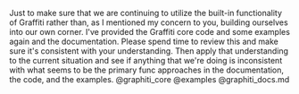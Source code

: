Just to make sure that we are continuing to utilize the built-in functionality
of Graffiti rather than, as I mentioned my concern to you, building ourselves
into our own corner. I've provided the Graffiti core code and some examples
again and the documentation. Please spend time to review this and make sure it's
consistent with your understanding. Then apply that understanding to the current
situation and see if anything that we're doing is inconsistent with what seems
to be the primary func approaches in the documentation, the code, and the
examples. @graphiti_core @examples @graphiti_docs.md
